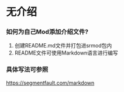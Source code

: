 # 无介绍

### 如何为自己Mod添加介绍文件?

1. 创建README.md文件并打包进srmod包内
2. README文件可使用Markdown语言进行编写

### 具体写法可参照

<https://segmentfault.com/markdown>